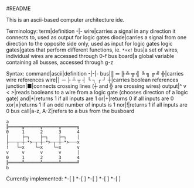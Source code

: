 #README

This is an ascii-based computer architecture ide.

Terminology:
term|definition
-|-
wire|carries a signal in any direction it connects to, used as output for logic gates
diode|carries a signal from one direction to the opposite side only, used as input for logic gates
logic gates|gates that perform different functions, ie. `*+x!`
bus|a set of wires, individual wires are accessed through 0-f
bus board|a global variable containing all busses, accessed through g-z

Syntax:
command|ascii|definition
-|-|-
bus|║ ═ ╠ ╩ ╦ ╣ ╚ ╗ ╔ ╝ ╬|carries wire references
wire|│ ─ ├ ┴ ┬ ┤ └ ┐ ┌ ┘ ┼|carries boolean references
junction|■|connects crossing lines (┼ and ╬ are crossing wires)
output|^ v < >|reads booleans to a wire from a logic gate (chooses direction of a logic gate)
and|\*|returns 1 if all inputs are 1
or|+|returns 0 if all inputs are 0 
xor|x|returns 1 if an odd number of inputs is 1
nor|!|returns 1 if all inputs are 0
bus call|a-z, A-Z|refers to a bus from the busboard 

```
a
╠═════╦══════╦══════╦══════╗
0     1      2      3      4
│     ├─┐    ├─┐    ├─┐    │
├───┬─┼─*>─┬─┼─*>─┬─┼─*>───x
!   └─x    └─x    └─x      v
v     v      v      v      │
0     1      2      3      4
╠═════╩══════╩══════╩══════╝
b
```
Currently implemented:
*-[ ] 
*-[ ]
*-[ ]
*-[ ]
*-[ ]
